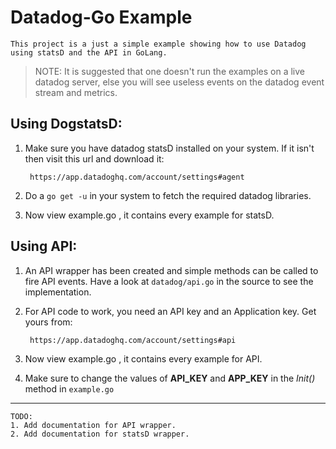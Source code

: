 # Datadog-Go Example

    This project is a just a simple example showing how to use Datadog using statsD and the API in GoLang.

> NOTE: It is suggested that one doesn't run the examples on a live datadog server, else you will see useless events on the datadog event stream and metrics.

## Using DogstatsD:

1. Make sure you have datadog statsD installed on your system. If it isn't then visit this url and download it:

        https://app.datadoghq.com/account/settings#agent

2. Do a `go get -u` in your system to fetch the required datadog libraries.

3. Now view example.go , it contains every example for statsD.

## Using API:
1. An API wrapper has been created and simple methods can be called to fire API events. Have a look at `datadog/api.go` in the source to see the implementation.

2. For API code to work, you need an API key and an Application key. Get yours from:

        https://app.datadoghq.com/account/settings#api

3. Now view example.go , it contains every example for API.

4. Make sure to change the values of **API_KEY** and **APP_KEY** in the *Init()* method in `example.go`

___

    TODO:
    1. Add documentation for API wrapper.
    2. Add documentation for statsD wrapper.
